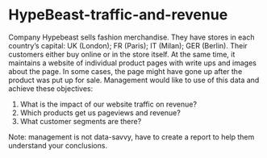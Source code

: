 # HypeBeast-traffic-and-revenue
Company Hypebeast sells fashion merchandise. They have stores in each country’s capital: UK (London); FR (Paris); IT (Milan); GER (Berlin). Their customers either buy online or in the store itself. 
At the same time, it maintains a website of individual product pages with write ups and images about the page. In some cases, the page might have gone up after the product was put up for sale. 
Management would like to use of this data and achieve these objectives: 
1.	What is the impact of our website traffic on revenue? 
2.	Which products get us pageviews and revenue?
3.	What customer segments are there?

Note: management is not data-savvy, have to create a report to help them understand your conclusions.

